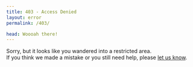 ```yaml
---
title: 403 - Access Denied
layout: error
permalink: /403/

head: Woooah there!
---
```


Sorry, but it looks like you wandered into a restricted area. <br>
If you think we made a mistake or you still need help, please [let us know](/contact#communications).
